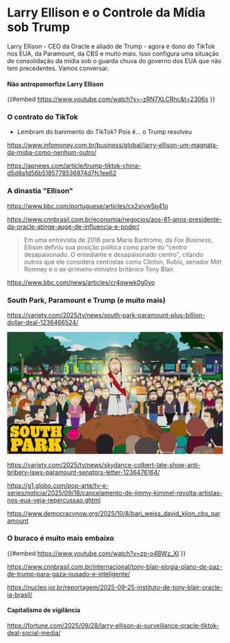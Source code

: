 # Larry Ellison e o Controle da Mídia sob Trump

Larry Ellison - CEO da Oracle e aliado de Trump - agora é dono do TikTok nos EUA, da Paramount, da CBS e muito mais. Isso configura uma situação de consolidação da mídia sob o guarda chuva do governo dos EUA que não tem precedentes. Vamos conversar.

#### Não antropomorfize Larry Ellison

{{#embed https://www.youtube.com/watch?v=-zRN7XLCRhc&t=2306s }}

### O contrato do TikTok

- Lembram do banimento do TikTok? Pois é... o Trump resolveu

<https://www.infomoney.com.br/business/global/larry-ellison-um-magnata-da-midia-como-nenhum-outro/>

<https://apnews.com/article/trump-tiktok-china-d5d8a1d56b5185778536874d7fc1ee62>

### A dinastia "Ellison"

<https://www.bbc.com/portuguese/articles/cx2xjvw5p41o>

<https://www.cnnbrasil.com.br/economia/negocios/aos-81-anos-presidente-da-oracle-atinge-auge-de-influencia-e-poder/>

> Em uma entrevista de 2018 para Maria Bartiromo, da *Fox Business*, Ellison definiu sua posição política como parte do "centro desapaixonado. O entediante e desapaixonado centro", citando outros que ele considera centristas como Clinton, Rubio, senador Mitt Romney e o ex-primeiro-ministro britânico Tony Blair.

<https://www.bbc.com/news/articles/cr4qwwk0g0yo>

### South Park, Paramount e Trump (e muito mais)

<https://variety.com/2025/tv/news/south-park-paramount-plus-billion-dollar-deal-1236466524/>

![southpark.png](./oracle_tiktok/southpark.png)

<https://variety.com/2025/tv/news/skydance-colbert-late-show-anti-bribery-laws-paramount-senators-letter-1236476164/>

<https://g1.globo.com/pop-arte/tv-e-series/noticia/2025/09/18/cancelamento-de-jimmy-kimmel-revolta-artistas-nos-eua-veja-repercussao.ghtml>

<https://www.democracynow.org/2025/10/8/bari_weiss_david_klion_cbs_paramount>

### O buraco é muito mais embaixo

{{#embed https://www.youtube.com/watch?v=zp-o4BWz_XI }}

<https://www.cnnbrasil.com.br/internacional/tony-blair-elogia-plano-de-paz-de-trump-para-gaza-ousado-e-inteligente/>

<https://nucleo.jor.br/reportagem/2025-09-25-instituto-de-tony-blair-oracle-ia-brasil/>

#### Capitalismo de vigilância

<https://fortune.com/2025/09/28/larry-ellison-ai-surveillance-oracle-tiktok-deal-social-media/>
